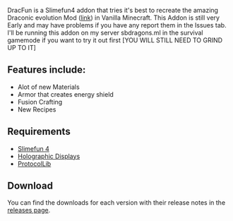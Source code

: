 DracFun is a Slimefun4 addon that tries it's best to recreate the amazing Draconic evolution
Mod ([link](https://www.curseforge.com/minecraft/mc-mods/draconic-evolution)) in Vanilla Minecraft.
This Addon is still very Early and may have problems if you have any report them in the Issues tab.
I'll be running this addon on my server sbdragons.ml in the survival gamemode if you want to try it out first [YOU WILL STILL NEED TO GRIND UP TO IT]

## Features include:
* Alot of new Materials
* Armor that creates energy shield
* Fusion Crafting
* New Recipes

## Requirements
* [Slimefun 4](https://github.com/TheBusyBiscuit/Slimefun4)
* [Holographic Displays](https://dev.bukkit.org/projects/holographic-displays)
* [ProtocolLib](https://www.spigotmc.org/resources/protocollib.1997/)

## Download
You can find the downloads for each version with their release notes in the [releases page](https://github.com/lidanthedev/DracFun/releases).

